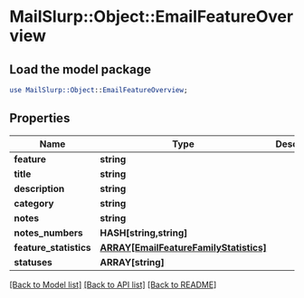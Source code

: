 # MailSlurp::Object::EmailFeatureOverview

## Load the model package
```perl
use MailSlurp::Object::EmailFeatureOverview;
```

## Properties
Name | Type | Description | Notes
------------ | ------------- | ------------- | -------------
**feature** | **string** |  | 
**title** | **string** |  | [optional] 
**description** | **string** |  | [optional] 
**category** | **string** |  | [optional] 
**notes** | **string** |  | [optional] 
**notes_numbers** | **HASH[string,string]** |  | [optional] 
**feature_statistics** | [**ARRAY[EmailFeatureFamilyStatistics]**](EmailFeatureFamilyStatistics) |  | [optional] 
**statuses** | **ARRAY[string]** |  | 

[[Back to Model list]](../README#documentation-for-models) [[Back to API list]](../README#documentation-for-api-endpoints) [[Back to README]](../README)


